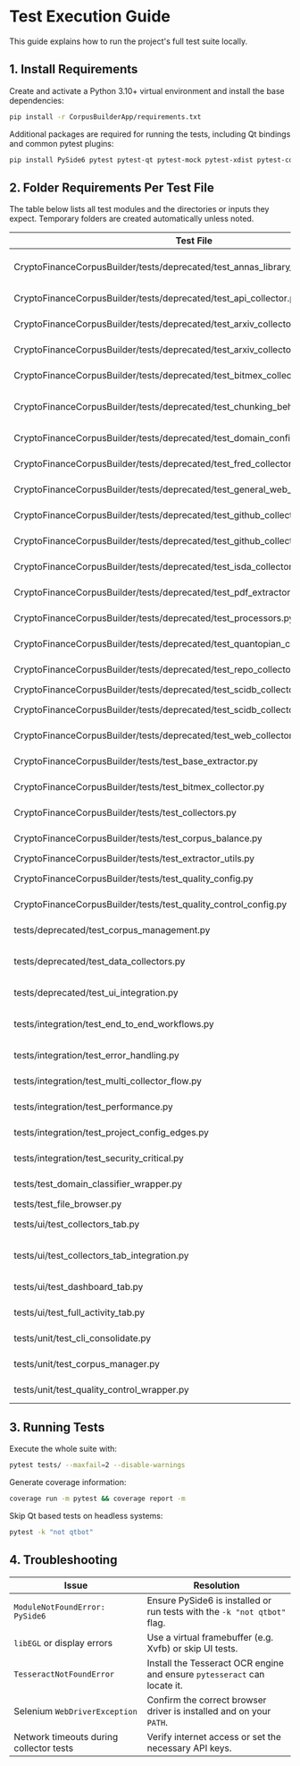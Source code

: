 # Test Execution Guide

This guide explains how to run the project's full test suite locally.

## 1. Install Requirements

Create and activate a Python 3.10+ virtual environment and install the base dependencies:

```bash
pip install -r CorpusBuilderApp/requirements.txt
```

Additional packages are required for running the tests, including Qt bindings and common pytest plugins:

```bash
pip install PySide6 pytest pytest-qt pytest-mock pytest-xdist pytest-cov nbformat pytesseract PyPDF2 selenium
```

## 2. Folder Requirements Per Test File

The table below lists all test modules and the directories or inputs they expect. Temporary folders are created automatically unless noted.

| Test File | Required Folder or Input | Description |
|-----------|-------------------------|-------------|
| CryptoFinanceCorpusBuilder/tests/deprecated/test_annas_library_collector.py | AA_ACCOUNT_COOKIE env var, config/test_config.yaml | Downloads PDFs from Anna's Archive |
| CryptoFinanceCorpusBuilder/tests/deprecated/test_api_collector.py | None (uses temp dirs) | Exercises generic API collector |
| CryptoFinanceCorpusBuilder/tests/deprecated/test_arxiv_collector.py | Internet access, config/test_config.yaml | Collects papers from arXiv |
| CryptoFinanceCorpusBuilder/tests/deprecated/test_arxiv_collector_projectconfig.py | config/master_config.yaml | Arxiv collector with ProjectConfig |
| CryptoFinanceCorpusBuilder/tests/deprecated/test_bitmex_collector.py | mock_bitmex_research.html file | Parses BitMEX research posts |
| CryptoFinanceCorpusBuilder/tests/deprecated/test_chunking_behavior.py | data/test_collect/chunking_tests/* | Chunking of CSV/py/ipynb/JSON files |
| CryptoFinanceCorpusBuilder/tests/deprecated/test_domain_config_wrapper.py | None | Domain config wrapper logic |
| CryptoFinanceCorpusBuilder/tests/deprecated/test_fred_collector.py | FRED_API_KEY env var, config/test_config.yaml | Downloads data from FRED |
| CryptoFinanceCorpusBuilder/tests/deprecated/test_general_web_collector.py | None | Web scraping collector |
| CryptoFinanceCorpusBuilder/tests/deprecated/test_github_collector.py | GitHub token env var, output dir | Clones GitHub repos |
| CryptoFinanceCorpusBuilder/tests/deprecated/test_github_collector_projectconfig.py | master_config.yaml | GitHub collector with ProjectConfig |
| CryptoFinanceCorpusBuilder/tests/deprecated/test_isda_collector.py | None | ISDA website collector |
| CryptoFinanceCorpusBuilder/tests/deprecated/test_pdf_extractor.py | tests/pdf_extraction/test_pdfs/ | Runs real PDF extraction |
| CryptoFinanceCorpusBuilder/tests/deprecated/test_processors.py | None | Processor integration tests |
| CryptoFinanceCorpusBuilder/tests/deprecated/test_quantopian_collector.py | None | Quantopian data collector |
| CryptoFinanceCorpusBuilder/tests/deprecated/test_repo_collector.py | config/test_config.yaml | Repository collector downloads |
| CryptoFinanceCorpusBuilder/tests/deprecated/test_scidb_collector.py | SciDB credentials | SciDB data fetch |
| CryptoFinanceCorpusBuilder/tests/deprecated/test_scidb_collector_projectconfig.py | master_config.yaml | SciDB collector with ProjectConfig |
| CryptoFinanceCorpusBuilder/tests/deprecated/test_web_collector.py | None | Generic website scraping |
| CryptoFinanceCorpusBuilder/tests/test_base_extractor.py | temp input/output dirs with sample text | Base extractor pipeline |
| CryptoFinanceCorpusBuilder/tests/test_bitmex_collector.py | mock_bitmex_research.html | Old BitMEX collector |
| CryptoFinanceCorpusBuilder/tests/test_collectors.py | temp dirs | Basic collector behaviours |
| CryptoFinanceCorpusBuilder/tests/test_corpus_balance.py | temp corpus with _extracted & low_quality | Corpus balancing analysis |
| CryptoFinanceCorpusBuilder/tests/test_extractor_utils.py | temp files | Utility functions |
| CryptoFinanceCorpusBuilder/tests/test_quality_config.py | config/quality_control_config.json | Model config validation |
| CryptoFinanceCorpusBuilder/tests/test_quality_control_config.py | config/quality_control_config.json | Quality control config validation |
| tests/deprecated/test_corpus_management.py | temp corpus directories with sample file | Corpus manager UI integration |
| tests/deprecated/test_data_collectors.py | API keys env vars; network access | Collector behaviours across services |
| tests/deprecated/test_ui_integration.py | PySide6 installed | Basic UI widget integration |
| tests/integration/test_end_to_end_workflows.py | temp_workspace with downloads/processed/config subdirs | Full workflow simulation |
| tests/integration/test_error_handling.py | temp files | Error handling scenarios |
| tests/integration/test_multi_collector_flow.py | FRED & GitHub API tokens | Placeholder multi-collector flow |
| tests/integration/test_performance.py | none | Performance benchmarks |
| tests/integration/test_project_config_edges.py | project_config.yaml with edge cases | Placeholder config tests |
| tests/integration/test_security_critical.py | env vars for API keys, temp files | Credential and input validation |
| tests/test_domain_classifier_wrapper.py | none | Domain classifier wrapper logic |
| tests/test_file_browser.py | temp_dir with sample_files | File browser widget |
| tests/ui/test_collectors_tab.py | none (Qt required) | Collectors tab signals |
| tests/ui/test_collectors_tab_integration.py | Qt environment | Placeholder collectors tab integration |
| tests/ui/test_dashboard_tab.py | none (Qt required) | Dashboard tab widgets |
| tests/ui/test_full_activity_tab.py | none (Qt required) | Card widgets and styles |
| tests/unit/test_cli_consolidate.py | project config, CLI args | Placeholder consolidation CLI |
| tests/unit/test_corpus_manager.py | corpus folder | Placeholder corpus manager |
| tests/unit/test_quality_control_wrapper.py | none | Wrapper start/stop logic |

## 3. Running Tests

Execute the whole suite with:

```bash
pytest tests/ --maxfail=2 --disable-warnings
```

Generate coverage information:

```bash
coverage run -m pytest && coverage report -m
```

Skip Qt based tests on headless systems:

```bash
pytest -k "not qtbot"
```

## 4. Troubleshooting

| Issue | Resolution |
|-------|-----------|
| `ModuleNotFoundError: PySide6` | Ensure PySide6 is installed or run tests with the `-k "not qtbot"` flag. |
| `libEGL` or display errors | Use a virtual framebuffer (e.g. Xvfb) or skip UI tests. |
| `TesseractNotFoundError` | Install the Tesseract OCR engine and ensure `pytesseract` can locate it. |
| Selenium `WebDriverException` | Confirm the correct browser driver is installed and on your `PATH`. |
| Network timeouts during collector tests | Verify internet access or set the necessary API keys. |

